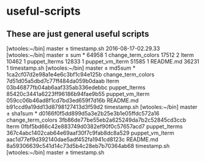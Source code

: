 # useful-scripts

## These are just general useful scripts

[wtooles:~/bin] master ± timestamp.sh
2016-08-17-02.29.33
[wtooles:~/bin] master ± sum *
64958     1 change_term_colors
17512     2 lterm
10462     1 puppet_lterms
12833     1 puppet_vm_lterm
51585     1 README.md
36231     1 timestamp.sh
[wtooles:~/bin] master ± md5sum *
1ca2cf07d2e98a1e4e6c3bf1c94e125b  change_term_colors
7d51d05a5dbd7c77ff484da059b0daab  lterm
03b46877fb04ab6aaf335ab336edebbc  puppet_lterms
85420c3441a6223ff96186b94fae9b55  puppet_vm_lterm  
059cc06b46ad8f1cd7bd3ed659f7d16b  README.md
b91ccd9a19dd13d8798127413d3f59d2  timestamp.sh
[wtooles:~/bin] master ± sha1sum *
d0166f0f5dd899d5a3e2b25e3b1e05ffdc572a16  change_term_colors
3fb86de77be55eb2a625249da7b2c52845cd3ccb  lterm
0fbf5bd66c42e883749d0382ef90f0c57657acd7  puppet_lterms
367c4abc1402cab64e69aaf30f7c9fab8dc8a529  puppet_vm_lterm
aac1d77ef9d392140dae5adf452fa1941cd8123c  README.md
8a59306639c541d14c73d5b4c28eb7b70364ab68  timestamp.sh
[wtooles:~/bin] master ± timestamp.sh
